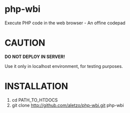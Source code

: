 php-wbi
=======

Execute PHP code in the web browser - An offine codepad

CAUTION
=======

__DO NOT DEPLOY IN SERVER!__

Use it only in localhost environment, for testing purposes.

INSTALLATION
============

1. cd PATH_TO_HTDOCS
2. git clone http://github.com/aletzo/php-wbi.git php-wbi

